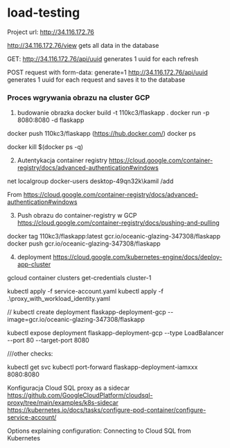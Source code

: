 # load-testing
Project url: http://34.116.172.76



http://34.116.172.76/view
gets all data in the database 


GET:
http://34.116.172.76/api/uuid
generates 1 uuid for each refresh


POST request with form-data:
generate=1
http://34.116.172.76/api/uuid
generates 1 uuid for each request and saves it to the database






### Proces wgrywania obrazu na cluster GCP 

1. budowanie obrazka
docker build -t 110kc3/flaskapp . 
docker run -p 8080:8080 -d flaskapp

docker push 110kc3/flaskapp
(https://hub.docker.com/)
docker ps


docker kill $(docker ps -q)



2. Autentykacja container registry
https://cloud.google.com/container-registry/docs/advanced-authentication#windows


net localgroup docker-users desktop-49qn32k\kamil /add

From <https://cloud.google.com/container-registry/docs/advanced-authentication#windows> 


3. Push obrazu do container-registry w GCP
https://cloud.google.com/container-registry/docs/pushing-and-pulling

docker tag 110kc3/flaskapp:latest gcr.io/oceanic-glazing-347308/flaskapp
docker push gcr.io/oceanic-glazing-347308/flaskapp






4. deployment
https://cloud.google.com/kubernetes-engine/docs/deploy-app-cluster

gcloud container clusters get-credentials cluster-1 

kubectl apply -f service-account.yaml
kubectl apply -f .\proxy_with_workload_identity.yaml 

// kubectl create deployment flaskapp-deployment-gcp --image=gcr.io/oceanic-glazing-347308/flaskapp
	
	
kubectl expose deployment flaskapp-deployment-gcp  --type LoadBalancer --port 80 --target-port 8080




///other checks:

kubectl get svc
kubectl port-forward flaskapp-deployment-iamxxx      8080:8080

Konfiguracja Cloud SQL proxy as a sidecar
https://github.com/GoogleCloudPlatform/cloudsql-proxy/tree/main/examples/k8s-sidecar
https://kubernetes.io/docs/tasks/configure-pod-container/configure-service-account/

Options explaining configuration:
Connecting to Cloud SQL from Kubernetes
